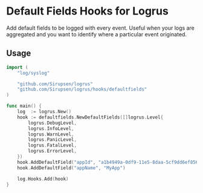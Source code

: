 # Default Fields Hooks for Logrus

Add default fields to be logged with every event. Useful when your logs are aggregated
and you want to identify where a particular event originated.

## Usage

```go
import (
	"log/syslog"

	"github.com/Sirupsen/logrus"
	"github.com/Sirupsen/logrus/hooks/defaultfields"
)

func main() {
	log  := logrus.New()
	hook := defaultfields.NewDefaultFields([]logrus.Level{
		logrus.DebugLevel,
		logrus.InfoLevel,
		logrus.WarnLevel,
		logrus.PanicLevel,
		logrus.FatalLevel,
		logrus.ErrorLevel,
	})
	hook.AddDefaultField("appId", "a1b4949a-0df9-11e5-8daa-5cf9dd6ef856")
	hook.AddDefaultField("appName", "MyApp")

    log.Hooks.Add(hook)
}
```